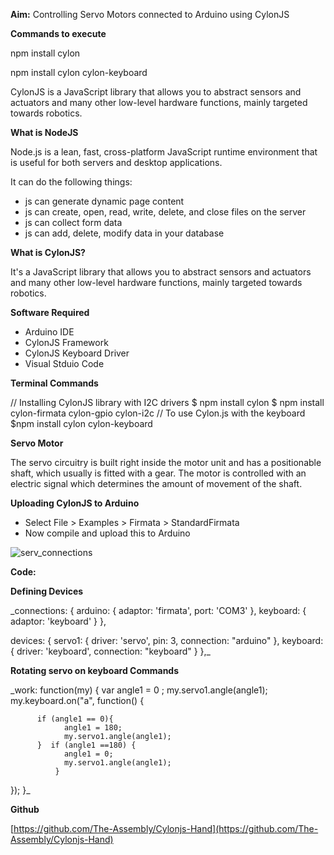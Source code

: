 **Aim:** Controlling Servo Motors connected to Arduino using CylonJS

**Commands to execute**

npm install cylon

npm install cylon cylon-keyboard

CylonJS is a JavaScript library that allows you to abstract sensors and actuators and many other low-level hardware functions, mainly targeted towards robotics.

**What is NodeJS**

Node.js is a lean, fast, cross-platform JavaScript runtime environment that is useful for both servers and desktop applications.

It can do the following things:

- js can generate dynamic page content
- js can create, open, read, write, delete, and close files on the server
- js can collect form data
- js can add, delete, modify data in your database

**What is CylonJS?**

It&#39;s a JavaScript library that allows you to abstract sensors and actuators and many other low-level hardware functions, mainly targeted towards robotics.

**Software Required**

- Arduino IDE
- CylonJS Framework
- CylonJS Keyboard Driver
- Visual Stduio Code

**Terminal Commands**

// Installing CylonJS library with I2C drivers
$ npm install cylon
$ npm install cylon-firmata cylon-gpio cylon-i2c
// To use Cylon.js with the keyboard
$npm install cylon cylon-keyboard

**Servo Motor**

The servo circuitry is built right inside the motor unit and has a positionable shaft, which usually is fitted with a gear. The motor is controlled with an electric signal which determines the amount of movement of the shaft.

**Uploading CylonJS to Arduino**

- Select File &gt; Examples &gt; Firmata &gt; StandardFirmata
- Now compile and upload this to Arduino

![serv_connections](https://user-images.githubusercontent.com/32713072/41531406-48227190-7304-11e8-9f69-a150eaefafe2.jpg)


**Code:**

**Defining Devices**

_connections: {
        arduino: { adaptor: &#39;firmata&#39;, port: &#39;COM3&#39; },
    keyboard: { adaptor: &#39;keyboard&#39; }
  },

devices: {
   servo1: { driver: &#39;servo&#39;, pin: 3, connection: &quot;arduino&quot; },
    keyboard: { driver: &#39;keyboard&#39;, connection: &quot;keyboard&quot; }
},_

**Rotating servo on keyboard Commands**

_work: function(my) {
        var angle1 = 0 ;    my.servo1.angle(angle1);
    my.keyboard.on(&quot;a&quot;, function() {

          if (angle1 == 0){
                angle1 = 180;
                my.servo1.angle(angle1);
          }  if (angle1 ==180) {
                angle1 = 0;
                my.servo1.angle(angle1);
              }
 });
}_

**Github**

[https://github.com/The-Assembly/Cylonjs-Hand](https://github.com/The-Assembly/Cylonjs-Hand)
